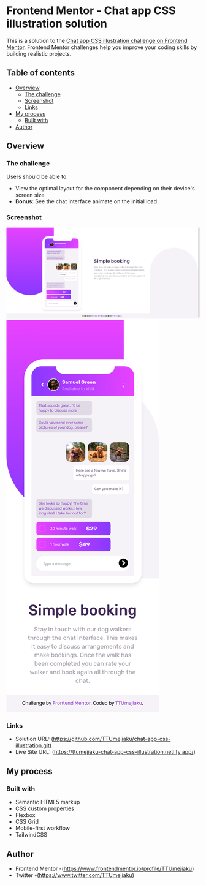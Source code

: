 # Frontend Mentor - Chat app CSS illustration solution

This is a solution to the [Chat app CSS illustration challenge on Frontend Mentor](https://www.frontendmentor.io/challenges/chat-app-css-illustration-O5auMkFqY). Frontend Mentor challenges help you improve your coding skills by building realistic projects.

## Table of contents

- [Overview](#overview)
  - [The challenge](#the-challenge)
  - [Screenshot](#screenshot)
  - [Links](#links)
- [My process](#my-process)
  - [Built with](#built-with)
- [Author](#author)

## Overview

### The challenge

Users should be able to:

- View the optimal layout for the component depending on their device's screen size
- **Bonus**: See the chat interface animate on the initial load

### Screenshot

![](./design/MyDesign/Desktop-View__Chat-App-CSS-Illustration.png)
![](./design/MyDesign/Mobile-View_Chat-App-CSS-Illustration.png)

### Links

- Solution URL: (https://github.com/TTUmejiaku/chat-app-css-illustration.git)
- Live Site URL: (https://ttumejiaku-chat-app-css-illustration.netlify.app/)

## My process

### Built with

- Semantic HTML5 markup
- CSS custom properties
- Flexbox
- CSS Grid
- Mobile-first workflow
- TailwindCSS

## Author

- Frontend Mentor -(https://www.frontendmentor.io/profile/TTUmejiaku)
- Twitter -(https://www.twitter.com/TTUmejiaku)
